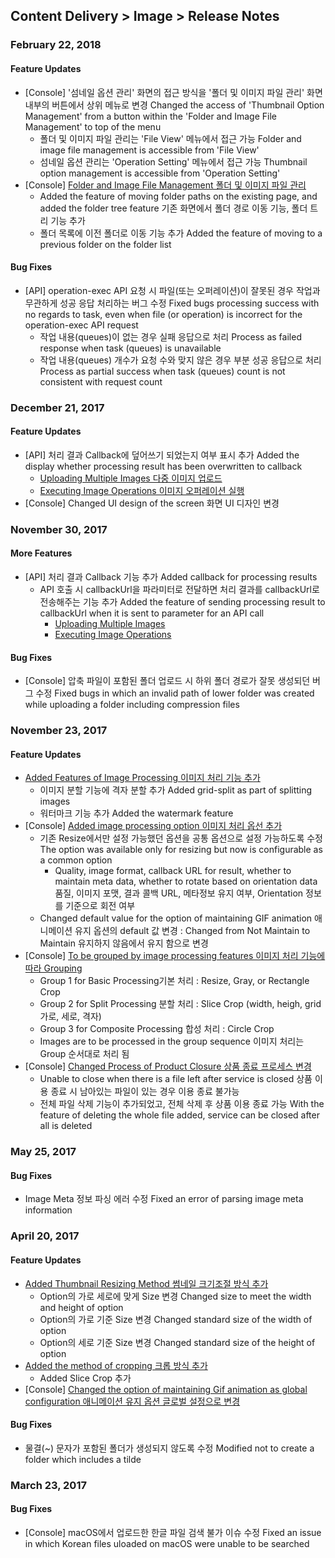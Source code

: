 ## Content Delivery > Image > Release Notes

### February 22, 2018
#### Feature Updates
* [Console] '섬네일 옵션 관리' 화면의 접근 방식을 '폴더 및 이미지 파일 관리' 화면 내부의 버튼에서 상위 메뉴로 변경 Changed the access of 'Thumbnail Option Management' from a button within the 'Folder and Image File Management' to top of the menu  
	* 폴더 및 이미지 파일 관리는 'File View' 메뉴에서 접근 가능 Folder and image file management is accessible from 'File View'
	* 섬네일 옵션 관리는 'Operation Setting' 메뉴에서 접근 가능 Thumbnail option management is accessible from 'Operation Setting'
* [Console] [Folder and Image File Management 폴더 및 이미지 파일 관리](./console-guide/#_1)
	* Added the feature of moving folder paths on the existing page, and added the folder tree feature 기존 화면에서 폴더 경로 이동 기능, 폴더 트리 기능 추가
	* 폴더 목록에 이전 폴더로 이동 기능 추가 Added the feature of moving to a previous folder on the folder list

#### Bug Fixes 
* [API] operation-exec API 요청 시 파일(또는 오퍼레이션)이 잘못된 경우 작업과 무관하게 성공 응답 처리하는 버그 수정 Fixed bugs processing success with no regards to task, even when file (or operation) is incorrect for the operation-exec API request 
	* 작업 내용(queues)이 없는 경우 실패 응답으로 처리 Process as failed response when task (queues) is unavailable 
	* 작업 내용(queues) 개수가 요청 수와 맞지 않은 경우 부분 성공 응답으로 처리 Process as partial success when task (queues) count is not consistent with request count 

### December 21, 2017 
#### Feature Updates
* [API] 처리 결과 Callback에 덮어쓰기 되었는지 여부 표시 추가 Added the display whether processing result has been overwritten to callback 
	* [Uploading Multiple Images 다중 이미지 업로드](./api-guide/#_16)
	* [Executing Image Operations 이미지 오퍼레이션 실행](./api-guide/#_37)
* [Console] Changed UI design of the screen 화면 UI 디자인 변경

### November 30, 2017
#### More Features 
* [API] 처리 결과 Callback 기능 추가 Added callback for processing results 
	* API 호출 시 callbackUrl을 파라미터로 전달하면 처리 결과를 callbackUrl로 전송해주는 기능 추가 Added the feature of sending processing result to callbackUrl when it is sent to parameter for an API call
		* [Uploading Multiple Images](./api-guide/#_16)
		* [Executing Image Operations](./api-guide/#_37)

#### Bug Fixes 
 * [Console] 압축 파일이 포함된 폴더 업로드 시 하위 폴더 경로가 잘못 생성되던 버그 수정 Fixed bugs in which an invalid path of lower folder was created while uploading a folder including compression files 

### November 23, 2017
#### Feature Updates 
* [Added Features of Image Processing 이미지 처리 기능 추가](./api-guide/#_25)
	* 이미지 분할 기능에 격자 분할 추가 Added grid-split as part of splitting images
	* 워터마크 기능 추가 Added the watermark feature
* [Console] [Added image processing option 이미지 처리 옵선 추가](./console-guide/#_10)
	* 기존 Resize에서만 설정 가능했던 옵션을 공통 옵션으로 설정 가능하도록 수정 The option was available only for resizing but now is configurable as a common option  
		* Quality, image format, callback URL for result, whether to maintain meta data, whether to rotate based on orientation data  품질, 이미지 포맷, 결과 콜백 URL, 메타정보 유지 여부, Orientation 정보를 기준으로 회전 여부
	* Changed default value for the option of maintaining GIF animation 애니메이션 유지 옵션의 default 값 변경 : Changed from Not Maintain to Maintain 유지하지 않음에서 유지 함으로 변경 
* [Console] [To be grouped by image processing features 이미지 처리 기능에 따라 Grouping](./console-guide/#_10)
	* Group 1 for Basic Processing기본 처리 : Resize, Gray, or Rectangle Crop
	* Group 2 for Split Processing 분할 처리 : Slice Crop (width, heigh, grid 가로, 세로, 격자)
	* Group 3 for Composite Processing 합성 처리 : Circle Crop
	* Images are to be processed in the group sequence 이미지 처리는 Group 순서대로 처리 됨
* [Console] [Changed Process of Product Closure 상품 종료 프로세스 변경](./console-guide/#_8)
	* Unable to close when there is a file left after service is closed 상품 이용 종료 시 남아있는 파일이 있는 경우 이용 종료 불가능
	* 전체 파일 삭제 기능이 추가되었고, 전체 삭제 후 상품 이용 종료 가능 With the feature of deleting the whole file added, service can be closed after all is deleted  

### May 25, 2017
#### Bug Fixes
* Image Meta 정보 파싱 에러 수정 Fixed an error of parsing image meta information 

### April 20, 2017 
#### Feature Updates 
* [Added Thumbnail Resizing Method 썸네일 크기조절 방식 추가](./console-guide/#_10) 
    * Option의 가로 세로에 맞게 Size 변경 Changed size to meet the width and height of option 
    * Option의 가로 기준 Size 변경 Changed standard size of the width of option
    * Option의 세로 기준 Size 변경 Changed standard size of the height of option 
* [Added the method of cropping 크롭 방식 추가](./console-guide/#_10)
    * Added Slice Crop 추가
* [Console] [Changed the option of maintaining Gif animation as global configuration 애니메이션 유지 옵션 글로벌 설정으로 변경](./console-guide/#_10)

#### Bug Fixes 
* 물결(~) 문자가 포함된 폴더가 생성되지 않도록 수정 Modified not to create a folder which includes a tilde

### March 23, 2017
#### Bug Fixes
* [Console] macOS에서 업로드한 한글 파일 검색 불가 이슈 수정 Fixed an issue in which Korean files uloaded on macOS were unable to be searched 
